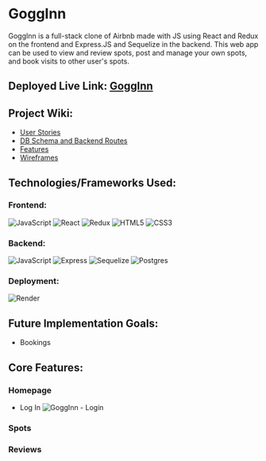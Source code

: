 # GoggInn

GoggInn is a full-stack clone of Airbnb made with JS using React and Redux on the frontend and Express.JS and Sequelize in the backend. This web app can be used to view and review spots, post and manage your own spots, and book visits to other user's spots.

## Deployed Live Link: [GoggInn](https://ryangoggin-gogginn.onrender.com/)

## Project Wiki:
* [User Stories](https://github.com/ryangoggin/GoggInn/wiki/User-Stories)
* [DB Schema and Backend Routes](https://github.com/ryangoggin/GoggInn/wiki/DB-Schema-and-Backend-Routes)
* [Features](https://github.com/ryangoggin/GoggInn/wiki/Features)
* [Wireframes](https://github.com/ryangoggin/GoggInn/wiki/Wireframes)

## Technologies/Frameworks Used:
### Frontend:
![JavaScript](https://img.shields.io/badge/Javascript-F7DF1E?style=for-the-badge&logo=javascript&logoColor=black)
![React](https://img.shields.io/badge/react-676E77?style=for-the-badge&logo=react&logoColor=#61DAFB)
![Redux](https://img.shields.io/badge/Redux-764ABC?style=for-the-badge&logo=redux&logoColor=white)
![HTML5](https://img.shields.io/badge/HTML5-E34F26?style=for-the-badge&logo=html5&logoColor=white)
![CSS3](https://img.shields.io/badge/CSS3-1572B6?style=for-the-badge&logo=css3&logoColor=white)

### Backend:
![JavaScript](https://img.shields.io/badge/Javascript-F7DF1E?style=for-the-badge&logo=javascript&logoColor=black)
![Express](https://img.shields.io/badge/Express-000000?style=for-the-badge&logo=express&logoColor=white)
![Sequelize](https://img.shields.io/badge/-Sequelize-52B0E7?style=for-the-badge&logo=sequelize&logoColor=white)
![Postgres](https://img.shields.io/badge/Postgres-4169E1?style=for-the-badge&logo=postgresql&logoColor=white)

### Deployment:
![Render](https://img.shields.io/badge/Render-46E3B7?style=for-the-badge&logo=render&logoColor=white)

## Future Implementation Goals:
* Bookings

## Core Features:
### Homepage
* Log In
![GoggInn - Login](https://user-images.githubusercontent.com/112151669/231614661-a2683709-539c-49fb-a731-9abaafe3bd22.gif)

### Spots
### Reviews

